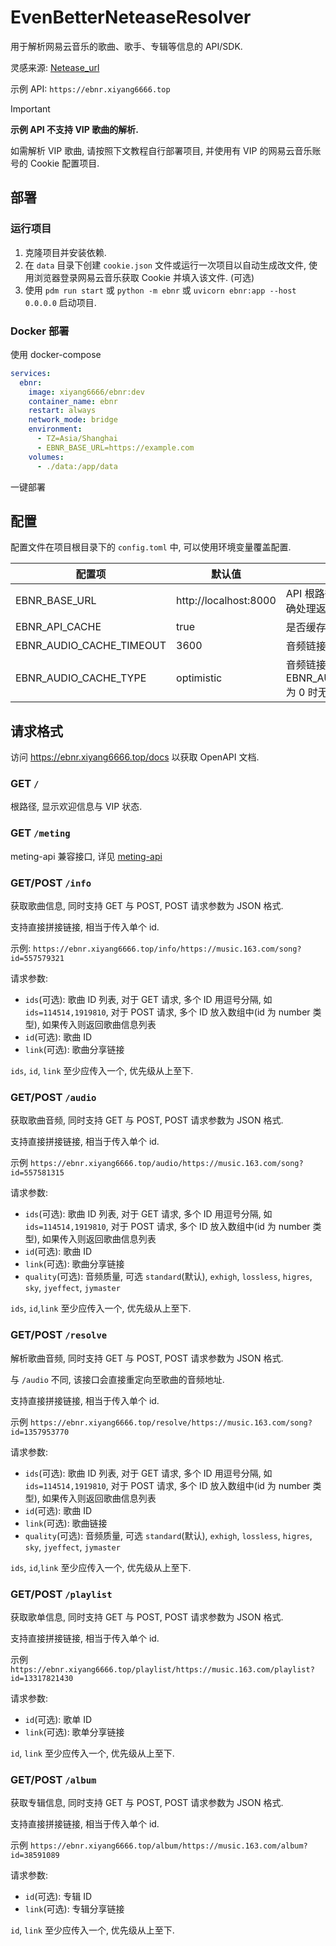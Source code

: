 # EvenBetterNeteaseResolver

用于解析网易云音乐的歌曲、歌手、专辑等信息的 API/SDK.

灵感来源: [Netease_url](https://github.com/Suxiaoqinx/Netease_url)

示例 API: `https://ebnr.xiyang6666.top`

> [!IMPORTANT]
> **示例 API 不支持 VIP 歌曲的解析.**
>
> 如需解析 VIP 歌曲, 请按照下文教程自行部署项目, 并使用有 VIP 的网易云音乐账号的 Cookie 配置项目.

## 部署

### 运行项目

1. 克隆项目并安装依赖.
2. 在 `data` 目录下创建 `cookie.json` 文件或运行一次项目以自动生成改文件, 使用浏览器登录网易云音乐获取 Cookie 并填入该文件. (可选)
3. 使用 `pdm run start` 或 `python -m ebnr` 或 `uvicorn ebnr:app --host 0.0.0.0` 启动项目.

### Docker 部署

使用 docker-compose

```yaml
services:
  ebnr:
    image: xiyang6666/ebnr:dev
    container_name: ebnr
    restart: always
    network_mode: bridge
    environment:
      - TZ=Asia/Shanghai
      - EBNR_BASE_URL=https://example.com
    volumes:
      - ./data:/app/data
```

一键部署

## 配置

配置文件在项目根目录下的 `config.toml` 中, 可以使用环境变量覆盖配置.

| 配置项                   | 默认值                | 介绍                                                   |
| ------------------------ | --------------------- | ------------------------------------------------------ |
| EBNR_BASE_URL            | http://localhost:8000 | API 根路径, 用于 meting-api 正确处理返回值             |
| EBNR_API_CACHE           | true                  | 是否缓存上游网易云 API 返回值                          |
| EBNR_AUDIO_CACHE_TIMEOUT | 3600                  | 音频链接缓存时长, 为 0 则不缓存                        |
| EBNR_AUDIO_CACHE_TYPE    | optimistic            | 音频链接缓存策略，EBNR_AUDIO_CACHE_TIMEOUT 为 0 时无效 |

## 请求格式

访问 https://ebnr.xiyang6666.top/docs 以获取 OpenAPI 文档.

### GET `/`

根路径, 显示欢迎信息与 VIP 状态.

### GET `/meting`

meting-api 兼容接口, 详见 [meting-api](https://github.com/injahow/meting-api)

### GET/POST `/info`

获取歌曲信息, 同时支持 GET 与 POST, POST 请求参数为 JSON 格式.

支持直接拼接链接, 相当于传入单个 id.

示例:
`https://ebnr.xiyang6666.top/info/https://music.163.com/song?id=557579321`

请求参数:

- `ids`(可选): 歌曲 ID 列表, 对于 GET 请求, 多个 ID 用逗号分隔, 如 `ids=114514,1919810`, 对于 POST 请求, 多个 ID 放入数组中(id 为 number 类型), 如果传入则返回歌曲信息列表
- `id`(可选): 歌曲 ID
- `link`(可选): 歌曲分享链接

`ids`, `id`, `link` 至少应传入一个, 优先级从上至下.

### GET/POST `/audio`

获取歌曲音频, 同时支持 GET 与 POST, POST 请求参数为 JSON 格式.

支持直接拼接链接, 相当于传入单个 id.

示例
`https://ebnr.xiyang6666.top/audio/https://music.163.com/song?id=557581315`

请求参数:

- `ids`(可选): 歌曲 ID 列表, 对于 GET 请求, 多个 ID 用逗号分隔, 如 `ids=114514,1919810`, 对于 POST 请求, 多个 ID 放入数组中(id 为 number 类型), 如果传入则返回歌曲信息列表
- `id`(可选): 歌曲 ID
- `link`(可选): 歌曲分享链接
- `quality`(可选): 音频质量, 可选 `standard`(默认), `exhigh`, `lossless`, `higres`, `sky`, `jyeffect`, `jymaster`

`ids`, `id`,`link` 至少应传入一个, 优先级从上至下.

### GET/POST `/resolve`

解析歌曲音频, 同时支持 GET 与 POST, POST 请求参数为 JSON 格式.

与 `/audio` 不同, 该接口会直接重定向至歌曲的音频地址.

支持直接拼接链接, 相当于传入单个 id.

示例
`https://ebnr.xiyang6666.top/resolve/https://music.163.com/song?id=1357953770`

请求参数:

- `ids`(可选): 歌曲 ID 列表, 对于 GET 请求, 多个 ID 用逗号分隔, 如 `ids=114514,1919810`, 对于 POST 请求, 多个 ID 放入数组中(id 为 number 类型), 如果传入则返回歌曲信息列表
- `id`(可选): 歌曲 ID
- `link`(可选): 歌曲链接
- `quality`(可选): 音频质量, 可选 `standard`(默认), `exhigh`, `lossless`, `higres`, `sky`, `jyeffect`, `jymaster`

`ids`, `id`,`link` 至少应传入一个, 优先级从上至下.

### GET/POST `/playlist`

获取歌单信息, 同时支持 GET 与 POST, POST 请求参数为 JSON 格式.

支持直接拼接链接, 相当于传入单个 id.

示例
`https://ebnr.xiyang6666.top/playlist/https://music.163.com/playlist?id=13317821430`

请求参数:

- `id`(可选): 歌单 ID
- `link`(可选): 歌单分享链接

`id`, `link` 至少应传入一个, 优先级从上至下.

### GET/POST `/album`

获取专辑信息, 同时支持 GET 与 POST, POST 请求参数为 JSON 格式.

支持直接拼接链接, 相当于传入单个 id.

示例
`https://ebnr.xiyang6666.top/album/https://music.163.com/album?id=38591089`

请求参数:

- `id`(可选): 专辑 ID
- `link`(可选): 专辑分享链接

`id`, `link` 至少应传入一个, 优先级从上至下.
